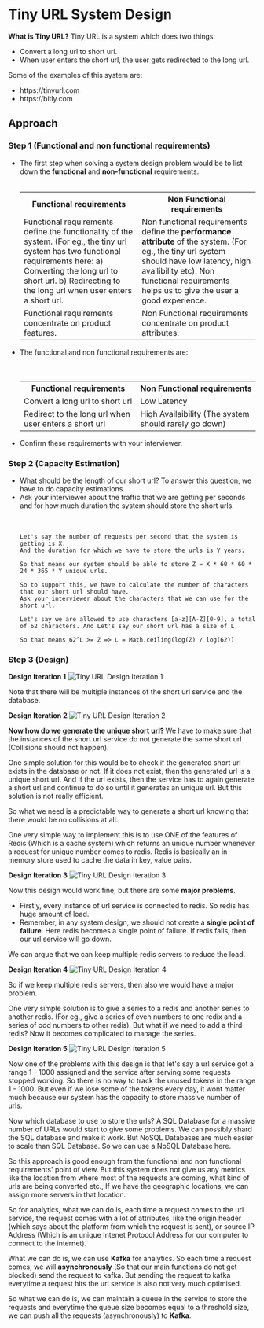 # Tiny URL System Design
<b>What is Tiny URL?</b>
Tiny URL is a system which does two things:
<ul>
  <li>Convert a long url to short url. </li>
  <li>When user enters the short url, the user gets redirected to the long url. </li>
</ul>

Some of the examples of this system are:
<ul>
  <li>https://tinyurl.com</li>
  <li>https://bitly.com</li>
</ul>

## Approach

### Step 1 (Functional and non functional requirements)
<ul>
  <li>The first step when solving a system design problem would be to list down the <b>functional</b> and <b>non-functional</b> requirements.
  <br></br>
  <table>
    <tr>
      <th>Functional requirements</th>
      <th>Non Functional requirements</th>
    </tr>
    <tr>
      <td>Functional requirements define the functionality of the system. (For eg., the tiny url system has two functional requirements here: a) Converting the long url to short url. b) Redirecting to the long url when user enters a short url. </td>
      <td>Non functional requirements define the <b>performance attribute</b> of the system. (For eg., the tiny url system should have low latency, high availibility etc). Non functional requirements helps us to give the user a good experience. </td>
    </tr>
    <tr>
      <td>Functional requirements concentrate on product features. </td>
      <td>Non Functional requirements concentrate on product attributes. </td>
  </table>
  
  <li>The functional and non functional requirements are: </li>
  <br></br>
  <table>
    <tr>
      <th>Functional requirements</th>
      <th>Non Functional requirements</th>
    </tr>
    <tr>
      <td>Convert a long url to short url</td>
      <td>Low Latency</td>
    </tr>
    <tr>
      <td>Redirect to the long url when user enters a short url</td>
      <td>High Availaibility (The system should rarely go down)</td>
    </tr>
  </table>
  
  <li>Confirm these requirements with your interviewer. </li>
</ul>

### Step 2 (Capacity Estimation)

<ul>
  <li>What should be the length of our short url? To answer this question, we have to do capacity estimations.</li>  
  <li>Ask your interviewer about the traffic that we are getting per seconds and for how much duration the system should store the short urls.</li>
  <br></br>
  
  ```
  Let's say the number of requests per second that the system is getting is X.
  And the duration for which we have to store the urls is Y years.
  
  So that means our system should be able to store Z = X * 60 * 60 * 24 * 365 * Y unique urls.
  
  So to support this, we have to calculate the number of characters that our short url should have. 
  Ask your interviewer about the characters that we can use for the short url.
  
  Let's say we are allowed to use characters [a-z][A-Z][0-9], a total of 62 characters. And Let's say our short url has a size of L.
  
  So that means 62^L >= Z => L = Math.ceiling(log(Z) / log(62))
  ```
  
</ul>

### Step 3 (Design)

<b>Design Iteration 1</b>
![Tiny URL Design Iteration 1](https://github.com/arhankundu99/System-Design/blob/main/Tiny%20URL/images/Tiny%20URL%20Design%201.png)

Note that there will be multiple instances of the short url service and the database.

<b> Design Iteration 2 </b>
![Tiny URL Design Iteration 2](https://github.com/arhankundu99/System-Design/blob/main/Tiny%20URL/images/Tiny%20URL%20Design%20Iteration%202.png)

<b> Now how do we generate the unique short url? </b>
We have to make sure that the instances of the short url service do not generate the same short url (Collisions should not happen).

One simple solution for this would be to check if the generated short url exists in the database or not. If it does not exist, then the generated url is a unique short url. And if the url exists, then the service has to again generate a short url and continue to do so until it generates an unique url. But this solution is not really efficient.

So what we need is a predictable way to generate a short url knowing that there would be no collisions at all.

One very simple way to implement this is to use ONE of the features of Redis (Which is a cache system) which returns an unique number whenever a request for unique number comes to redis. Redis is basically an in memory store used to cache the data in key, value pairs.

<b>Design Iteration 3</b>
![Tiny URL Design Iteration 3](https://github.com/arhankundu99/System-Design/blob/main/Tiny%20URL/images/Tiny%20URL%20Design%20Iteration%203.png)

Now this design would work fine, but there are some <b>major problems</b>.
<ul>
  <li>
    Firstly, every instance of url service is connected to redis. So redis has huge amount of load.
  </li>
  <li>
    Remember, in any system design, we should not create a <b>single point of failure</b>. Here redis becomes a single point of failure. If redis fails, then our url service will go down.
  </li>
</ul>
  
We can argue that we can keep multiple redis servers to reduce the load.

<b>Design Iteration 4</b>
![Tiny URL Design Iteration 4](https://github.com/arhankundu99/System-Design/blob/main/Tiny%20URL/images/Tine%20URL%20Design%20Iteration%204.png)

So if we keep multiple redis servers, then also we would have a major problem.

One very simple solution is to give a series to a redis and another series to another redis. (For eg., give a series of even numbers to one redix and a series of odd numbers to other redis). But what if we need to add a third redis?
Now it becomes complicated to manage the series.

<b>Design Iteration 5</b>
![Tiny URL Design Iteration 5](https://github.com/arhankundu99/System-Design/blob/main/Tiny%20URL/images/Tine%20URL%20Design%20Iteration%205.png)

Now one of the problems with this design is that let's say a url service got a range 1 - 1000 assigned and the service after serving some requests stopped working. So there is no way to track the unused tokens in the range 1 - 1000. But even if we lose some of the tokens every day, it wont matter much because our system has the capacity to store massive number of urls.

Now which database to use to store the urls?
A SQL Database for a massive number of URLs would start to give some problems. We can possibly shard the SQL database and make it work. But NoSQL Databases are much easier to scale than SQL Database. So we can use a NoSQL Database here.

So this approach is good enough from the functional and non functional requirements' point of view. But this system does not give us any metrics like the location from where most of the requests are coming, what kind of urls are being converted etc., If we have the geographic locations, we can assign more servers in that location.

So for analytics, what we can do is, each time a request comes to the url service, the request comes with a lot of attributes, like the origin header (which says about the platform from which the request is sent), or source IP Address (Which is an unique Intenet Protocol Address for our computer to connect to the internet).

What we can do is, we can use <b>Kafka</b> for analytics. So each time a request comes, we will <b>asynchronously</b> (So that our main functions do not get blocked) send the request to kafka. But sending the request to kafka everytime a request hits the url service is also not very much optimised. 

So what we can do is, we can maintain a queue in the service to store the requests and everytime the queue size becomes equal to a threshold size, we can push all the requests (asynchronously) to <b>Kafka</b>.
